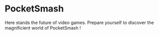 # PocketSmash
Here stands the future of video games. Prepare yourself to discover the magnificient world of PocketSmash ! 
